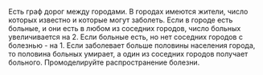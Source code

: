 Есть граф дорог между городами. В городах имеются жители, число которых известно и которые могут заболеть. Если в городе есть больные, и они есть в любом из соседних городов, число больных увеличивается на 2. Если больные есть, но нет соседних городов с болезнью - на 1. Если заболевает больше половины населения города, то половина больных умирает, а один из соседних городов получает больного. Промоделируйте распространение болезни.
